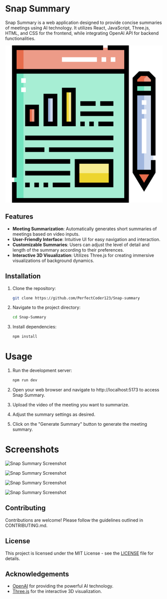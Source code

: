 # Snap Summary

Snap Summary is a web application designed to provide concise summaries of meetings using AI technology. It utilizes React, JavaScript, Three.js, HTML, and CSS for the frontend, while integrating OpenAI API for backend functionalities.

![Snap Summary Screenshot](src/assets/report.png)

## Features

- **Meeting Summarization**: Automatically generates short summaries of meetings based on video inputs.
- **User-Friendly Interface**: Intuitive UI for easy navigation and interaction.
- **Customizable Summaries**: Users can adjust the level of detail and length of the summary according to their preferences.
- **Interactive 3D Visualization**: Utilizes Three.js for creating immersive visualizations of background dynamics.

## Installation

1. Clone the repository:

   ```bash
   git clone https://github.com/PerfectCoder123/Snap-summary

2. Navigate to the project directory:

   ```bash
   cd Snap-Summary

3. Install dependencies:

   ```bash
   npm install

# Usage

1. Run the development server:

   ```bash
   npm run dev
2. Open your web browser and navigate to http://localhost:5173 to access Snap Summary.
3. Upload the video of the meeting you want to summarize.
4. Adjust the summary settings as desired.
5. Click on the "Generate Summary" button to generate the meeting summary.


# Screenshots

![Snap Summary Screenshot](public/snap-summary/1.png)

![Snap Summary Screenshot](public/snap-summary/2.png)

![Snap Summary Screenshot](public/snap-summary/3.png)

![Snap Summary Screenshot](public/snap-summary/4.png)

## Contributing
Contributions are welcome! Please follow the guidelines outlined in CONTRIBUTING.md.

## License

This project is licensed under the MIT License - see the [LICENSE](LICENSE.md) file for details.


## Acknowledgements

- [OpenAI](https://openai.com) for providing the powerful AI technology.
- [Three.js](https://threejs.org) for the interactive 3D visualization.

